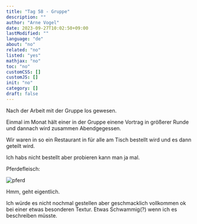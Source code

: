 ```yaml
---
title: "Tag 58 - Gruppe"
description: ""
author: "Arne Vogel"
date: 2023-09-27T10:02:50+09:00
lastModified: ""
language: "de"
about: "no"
related: "no"
listed: "yes"
mathjax: "no"
toc: "no"
customCSS: []
customJS: []
init: "no"
category: []
draft: false
---
```


Nach der Arbeit mit der Gruppe los gewesen.

Einmal im Monat hält einer in der Gruppe einene Vortrag in größerer Runde und dannach wird zusammen Abendgegessen.

Wir waren in so ein Restaurant in für alle am Tisch bestellt wird und es dann geteilt wird.

Ich habs nicht bestellt aber probieren kann man ja mal.

Pferdefleisch:

![pferd](pferd.jpg)

Hmm, geht eigentlich.

Ich würde es nicht nochmal gestellen aber geschmacklich vollkommen ok bei einer etwas besonderen Textur.
Etwas Schwammig(?) wenn ich es beschreiben müsste.
